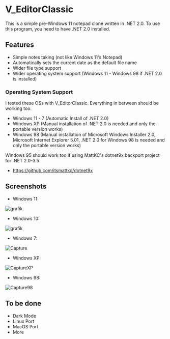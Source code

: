 # V_EditorClassic

This is a simple pre-Windows 11 notepad clone written in .NET 2.0. To use this program, you need to have .NET 2.0 installed.

## Features

- Simple notes taking (not like Windows 11's Notepad)
- Automatically sets the current date as the default file name
- Wider file type support
- Wider operating system support (Windows 11 - Windows 98 if .NET 2.0 is installed)

### Operating System Support

I tested these OSs with V_EditorClassic. Everything in between should be working too.

- Windows 11 - 7 (Automatic Install of .NET 2.0)
- Windows XP (Manual installation of .NET 2.0 is needed and only the portable version works)
- Windows 98 (Manual installation of Microsoft Windows Installer 2.0, Microsoft Internet Explorer 5.01, .NET 2.0 for Windows 98 is needed and only the portable version works)

Windows 95 should work too if using MattKC's dotnet9x backport project for .NET 2.0-3.5
- https://github.com/itsmattkc/dotnet9x

## Screenshots

- Windows 11:

![grafik](https://github.com/abrendan/V_EditorClassic/assets/94894839/a751f426-0ca0-413a-b49f-16837148fd49)

- Windows 10:

![grafik](https://github.com/abrendan/V_EditorPro/assets/94894839/401255e1-f216-42ab-bf25-cac7879ec9a9)

- Windows 7:

![Capture](https://github.com/abrendan/V_EditorPro/assets/94894839/fe423236-d018-44ff-a88c-16d93c963a31)

- Windows XP:

![CaptureXP](https://github.com/abrendan/V_EditorPro/assets/94894839/e35dc4bb-cc65-4990-9d6a-b2df5da25518)

- Windows 98:

![Capture98](https://github.com/abrendan/V_EditorPro/assets/94894839/24f21218-662c-47e0-8ea3-953e19c01bbc)


## To be done

- Dark Mode
- Linux Port
- MacOS Port
- More
